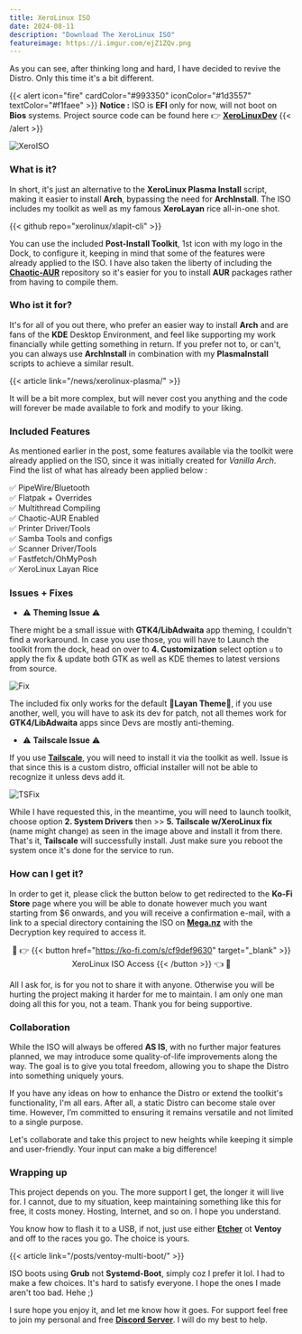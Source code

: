```yaml
---
title: XeroLinux ISO
date: 2024-08-11
description: "Download The XeroLinux ISO"
featureimage: https://i.imgur.com/ejZ1ZQv.png
---
```

As you can see, after thinking long and hard, I have decided to revive the Distro. Only this time it's a bit different.

{{< alert icon="fire" cardColor="#993350" iconColor="#1d3557" textColor="#f1faee" >}}
**Notice :** ISO is **EFI** only for now, will not boot on **Bios** systems. Project source code can be found here 👉 [**XeroLinuxDev**](https://github.com/XeroLinuxDev)
{{< /alert >}}

![XeroISO](https://i.imgur.com/ejZ1ZQv.png)

### What is it?

In short, it's just an alternative to the **XeroLinux Plasma Install** script, making it easier to install **Arch**, bypassing the need for **ArchInstall**. The ISO includes my toolkit as well as my famous **XeroLayan** rice all-in-one shot.

{{< github repo="xerolinux/xlapit-cli" >}}

You can use the included **Post-Install Toolkit**, 1st icon with my logo in the Dock, to configure it, keeping in mind that some of the features were already applied to the ISO. I have also taken the liberty of including the [**Chaotic-AUR**](https://aur.chaotic.cx) repository so it's easier for you to install **AUR** packages rather from having to compile them.

### Who ist it for?

It's for all of you out there, who prefer an easier way to install **Arch** and are fans of the **KDE** Desktop Environment, and feel like supporting my work financially while getting something in return. If you prefer not to, or can't, you can always use **ArchInstall** in combination with my **PlasmaInstall** scripts to achieve a similar result.

{{< article link="/news/xerolinux-plasma/" >}}

It will be a bit more complex, but will never cost you anything and the code will forever be made available to fork and modify to your liking.

### Included Features

As mentioned earlier in the post, some features available via the toolkit were already applied on the ISO, since it was initially created for *Vanilla Arch*. Find the list of what has already been applied below :

✅ PipeWire/Bluetooth<br>
✅ Flatpak + Overrides<br>
✅ Multithread Compiling<br>
✅ Chaotic-AUR Enabled<br>
✅ Printer Driver/Tools<br>
✅ Samba Tools and configs<br>
✅ Scanner Driver/Tools<br>
✅ Fastfetch/OhMyPosh<br>
✅ XeroLinux Layan Rice

### Issues + Fixes

- ⚠️ **Theming Issue** ⚠️

There might be a small issue with **GTK4/LibAdwaita** app theming, I couldn't find a workaround. In case you use those, you will have to Launch the toolkit from the dock, head on over to **4. Customization** select option `u` to apply the fix & update both GTK as well as KDE themes to latest versions from source.

![Fix](https://i.imgur.com/cBVO4ki.png)

The included fix only works for the default 🎨**Layan Theme**🎨, if you use another, well, you will have to ask its dev for patch, not all themes work for **GTK4/LibAdwaita** apps since Devs are mostly anti-theming.

- ⚠️ **Tailscale Issue** ⚠️

If you use [**Tailscale**](https://tailscale.com), you will need to install it via the toolkit as well. Issue is that since this is a custom distro, official installer will not be able to recognize it unless devs add it.

![TSFix](https://i.imgur.com/ZFbFfsL.png)

While I have requested this, in the meantime, you will need to launch toolkit, choose option **2. System Drivers** then >> **5. Tailscale w/XeroLinux fix** (name might change) as seen in the image above and install it from there. That's it, **Tailscale** will successfully install. Just make sure you reboot the system once it's done for the service to run.

### How can I get it?

In order to get it, please click the button below to get redirected to the **Ko-Fi Store** page where you will be able to donate however much you want starting from $6 onwards, and you will receive a confirmation e-mail, with a link to a special directory containing the ISO on [**Mega.nz**](https://mega.nz) with the Decryption key required to access it.

<div align="center">

🔐 👉 {{< button href="https://ko-fi.com/s/cf9def9630" target="_blank" >}}
XeroLinux ISO Access
{{< /button >}} 👈 🔐

</div>

All I ask for, is for you not to share it with anyone. Otherwise you will be hurting the project making it harder for me to maintain. I am only one man doing all this for you, not a team. Thank you for being supportive.

### Collaboration

While the ISO will always be offered **AS IS**, with no further major features planned, we may introduce some quality-of-life improvements along the way. The goal is to give you total freedom, allowing you to shape the Distro into something uniquely yours.

If you have any ideas on how to enhance the Distro or extend the toolkit's functionality, I'm all ears. After all, a static Distro can become stale over time. However, I’m committed to ensuring it remains versatile and not limited to a single purpose.

Let's collaborate and take this project to new heights while keeping it simple and user-friendly. Your input can make a big difference!

### Wrapping up

This project depends on you. The more support I get, the longer it will live for. I cannot, due to my situation, keep maintaining something like this for free, it costs money. Hosting, Internet, and so on. I hope you understand.

You know how to flash it to a USB, if not, just use either [**Etcher**](https://etcher.balena.io) ot **Ventoy** and off to the races you go. The choice is yours.

{{< article link="/posts/ventoy-multi-boot/" >}}

ISO boots using **Grub** not **Systemd-Boot**, simply coz I prefer it lol. I had to make a few choices. It's hard to satisfy everyone. I hope the ones I made aren't too bad. Hehe ;)

I sure hope you enjoy it, and let me know how it goes. For support feel free to join my personal and free [**Discord Server**](https://discord.gg/5sqxTSuKZu). I will do my best to help.
